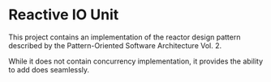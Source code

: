# Reactive IO Unit
This project contains an implementation of the reactor design pattern described by the Pattern-Oriented Software Architecture Vol. 2.

While it does not contain concurrency implementation, it provides the ability to add does seamlessly.
